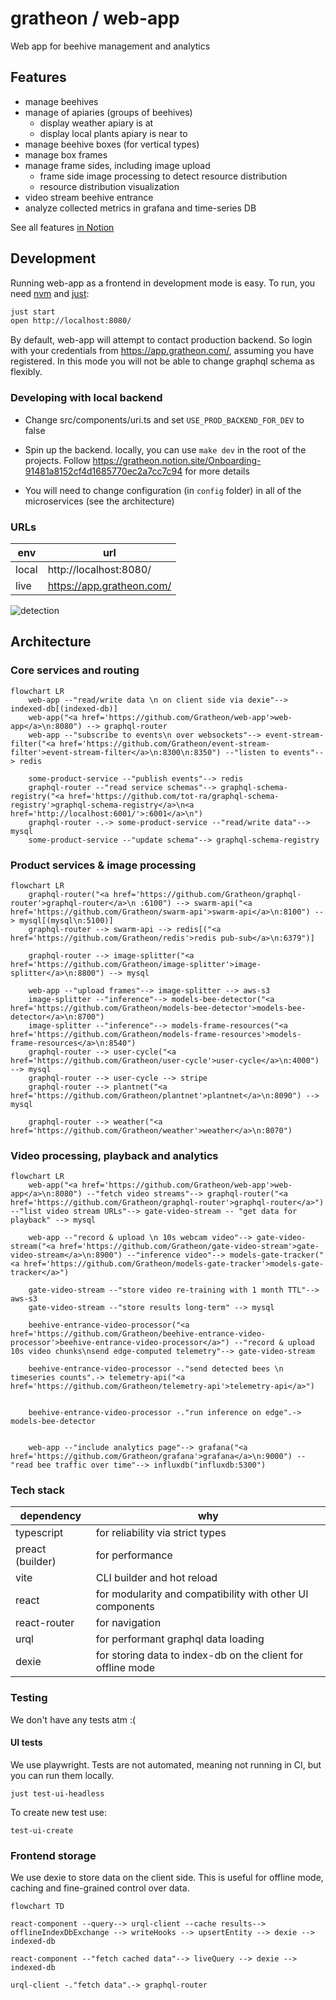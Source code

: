 # gratheon / web-app

Web app for beehive management and analytics

## Features

- manage beehives
- manage of apiaries (groups of beehives)
  - display weather apiary is at
  - display local plants apiary is near to
- manage beehive boxes (for vertical types)
- manage box frames
- manage frame sides, including image upload
  - frame side image processing to detect resource distribution
  - resource distribution visualization
- video stream beehive entrance
- analyze collected metrics in grafana and time-series DB

See all features [in Notion](https://gratheon.notion.site/App-platform-2937ed264e1d434a8664caa4bc40978e)

## Development

Running web-app as a frontend in development mode is easy.
To run, you need [nvm](https://github.com/nvm-sh/nvm) and [just](https://github.com/casey/just):

```bash
just start
open http://localhost:8080/
```

By default, web-app will attempt to contact production backend.
So login with your credentials from https://app.gratheon.com/, assuming you have registered.
In this mode you will not be able to change graphql schema as flexibly.

### Developing with local backend

- Change src/components/uri.ts and set `USE_PROD_BACKEND_FOR_DEV` to false

- Spin up the backend. locally, you can use `make dev` in the root of the projects. Follow https://gratheon.notion.site/Onboarding-91481a8152cf4d1685770ec2a7cc7c94 for more details

- You will need to change configuration (in `config` folder) in all of the microservices (see the architecture)

### URLs

| env   | url                       |
| ----- | ------------------------- |
| local | http://localhost:8080/    |
| live  | https://app.gratheon.com/ |

![detection](https://github.com/Gratheon/web-app/assets/445122/ae038ae3-e7db-40f1-8a33-047a9312993d)

## Architecture

### Core services and routing

```mermaid
flowchart LR
	web-app --"read/write data \n on client side via dexie"--> indexed-db[(indexed-db)]
	web-app("<a href='https://github.com/Gratheon/web-app'>web-app</a>\n:8080") --> graphql-router
	web-app --"subscribe to events\n over websockets"--> event-stream-filter("<a href='https://github.com/Gratheon/event-stream-filter'>event-stream-filter</a>\n:8300\n:8350") --"listen to events"--> redis

	some-product-service --"publish events"--> redis
	graphql-router --"read service schemas"--> graphql-schema-registry("<a href='https://github.com/tot-ra/graphql-schema-registry'>graphql-schema-registry</a>\n<a href='http://localhost:6001/'>:6001</a>\n")
	graphql-router -.-> some-product-service --"read/write data"--> mysql
	some-product-service --"update schema"--> graphql-schema-registry
```

### Product services & image processing

```mermaid
flowchart LR
	graphql-router("<a href='https://github.com/Gratheon/graphql-router'>graphql-router</a>\n :6100") --> swarm-api("<a href='https://github.com/Gratheon/swarm-api'>swarm-api</a>\n:8100") --> mysql[(mysql\n:5100)]
	graphql-router --> swarm-api --> redis[("<a href='https://github.com/Gratheon/redis'>redis pub-sub</a>\n:6379")]

	graphql-router --> image-splitter("<a href='https://github.com/Gratheon/image-splitter'>image-splitter</a>\n:8800") --> mysql

	web-app --"upload frames"--> image-splitter --> aws-s3
	image-splitter --"inference"--> models-bee-detector("<a href='https://github.com/Gratheon/models-bee-detector'>models-bee-detector</a>\n:8700")
	image-splitter --"inference"--> models-frame-resources("<a href='https://github.com/Gratheon/models-frame-resources'>models-frame-resources</a>\n:8540")
	graphql-router --> user-cycle("<a href='https://github.com/Gratheon/user-cycle'>user-cycle</a>\n:4000") --> mysql
	graphql-router --> user-cycle --> stripe
	graphql-router --> plantnet("<a href='https://github.com/Gratheon/plantnet'>plantnet</a>\n:8090") --> mysql

	graphql-router --> weather("<a href='https://github.com/Gratheon/weather'>weather</a>\n:8070")

```

### Video processing, playback and analytics

```mermaid
flowchart LR
	web-app("<a href='https://github.com/Gratheon/web-app'>web-app</a>\n:8080") --"fetch video streams"--> graphql-router("<a href='https://github.com/Gratheon/graphql-router'>graphql-router</a>") --"list video stream URLs"--> gate-video-stream -- "get data for playback" --> mysql

	web-app --"record & upload \n 10s webcam video"--> gate-video-stream("<a href='https://github.com/Gratheon/gate-video-stream'>gate-video-stream</a>\n:8900") --"inference video"--> models-gate-tracker("<a href='https://github.com/Gratheon/models-gate-tracker'>models-gate-tracker</a>")

	gate-video-stream --"store video re-training with 1 month TTL"--> aws-s3
	gate-video-stream --"store results long-term" --> mysql

	beehive-entrance-video-processor("<a href='https://github.com/Gratheon/beehive-entrance-video-processor'>beehive-entrance-video-processor</a>") --"record & upload 10s video chunks\nsend edge-computed telemetry"--> gate-video-stream

	beehive-entrance-video-processor -."send detected bees \n timeseries counts".-> telemetry-api("<a href='https://github.com/Gratheon/telemetry-api'>telemetry-api</a>")


	beehive-entrance-video-processor -."run inference on edge".-> models-bee-detector


	web-app --"include analytics page"--> grafana("<a href='https://github.com/Gratheon/grafana'>grafana</a>\n:9000") --"read bee traffic over time"--> influxdb("influxdb:5300")
```

### Tech stack

| dependency       | why                                                         |
| ---------------- | ----------------------------------------------------------- |
| typescript       | for reliability via strict types                            |
| preact (builder) | for performance                                             |
| vite             | CLI builder and hot reload                                  |
| react            | for modularity and compatibility with other UI components   |
| react-router     | for navigation                                              |
| urql             | for performant graphql data loading                         |
| dexie            | for storing data to index-db on the client for offline mode |

### Testing

We don't have any tests atm :(

#### UI tests

We use playwright. Tests are not automated, meaning not running in CI, but you can run them locally.

```
just test-ui-headless
```

To create new test use:

```
test-ui-create
```

### Frontend storage

We use dexie to store data on the client side. This is useful for offline mode, caching and fine-grained control over data.

```mermaid
flowchart TD

react-component --query--> urql-client --cache results--> offlineIndexDbExchange --> writeHooks --> upsertEntity --> dexie --> indexed-db

react-component --"fetch cached data"--> liveQuery --> dexie --> indexed-db

urql-client -."fetch data".-> graphql-router

```
